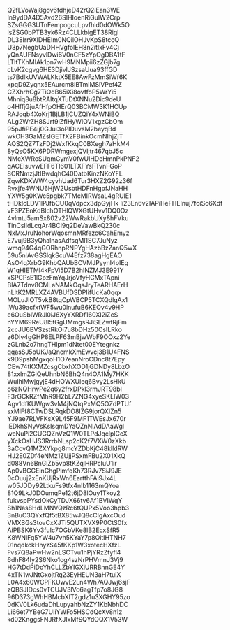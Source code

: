 Q2fLVoWaj8gov6fdhjeD42rQ2iEan3WE
In9ydDA4D5Avd26SIHIoenRiGuIW2Crp
SZsGGG3UTnFempogcuLpvfhld0dOWk5O
lsZSG0bPTB3yk6Rz4CLLkbigET38Rigl
DL38Irr9XlDHEIm0NQilOHJvKpS8tccQ
U3p7NegbUaDHHVgfolEH8n2itIxFv4Cj
yQnAUFNsyvlDwi6V0nCF5zYpOgDBA1tF
LTltTKhMIAk1pn7wH9MNMpii6zZGjb7g
cLvK2cgvg6HE3DjivIJSzsaUua93ffGD
ts7BdIkUVWALKktX5EE8AwFzMmSiWf6K
xpqD9Zyqnx5EAurcm8iBTmiMSIVPef4Z
CZXhrhCg7TiOdB65iXi8ovffoP5WrYi5
Mhniq8u8btRAItqXTuDtXNNu2Dic9deU
o4HffjGjuAfHfpOHErQ03BCMW3K1HCUp
RAJoqb4XoKrj1BjLB1jCUZQiY4xWNiBQ
ALg2WrZH8SJrf9iZfIHyWIOV1xgzCbOm
95pJfiPE4ij0GJui3oPIDuvsM2beyqBd
wkOH3GaMZslGETfX2FBinkOcmNlhjZjT
AQS2QZ7TzFDj2WxfKkqC0BXegh7aHkM4
8yQsO5KX6PDRWmgexjQVIjtr467qbJ5c
NMcXWRcSUqmCymV0fwUIHDeHmnPkPNF2
qACEIsuvwEFF6TI601LTXFYsFTvnFGoP
8CRNmzjJtIBwdqhC40DatbKinzNKoYFL
ZqwKDXWW4cyvhUad6Tur3HXZ2G92z36f
Rvxjfe4WNU6HjW2UsbtHDFnHgpfJNaHH
YXW5g0KWc5pgbk7TMcMIRWsaL4gRUlE1
tHDklcEDV1lPJfbCU0qVdpcx3dpGyjHk
Ii23En6v2IAPiHeFHEInuj7foiSo6Xdf
vF3PZEnKdBIchOTHlQWXGtUHvv1DQ0Oz
4vlmtJ5amSx802v22WwRakbUXy8hFVku
TinCsIldLcqAr4BCl9q2DeVawBkQ230c
NxMxJruNohorWqosmnMRfezc6CahEmyz
E7vuj9B3yQhalnasAdfsqMl1SC7JuNyz
wmq94G4qGORhnpRNPYgHAzbBzZanQ5wX
59u5nlAvGSSlqkScuV4Efz738agHgEAO
AsO4qXrbG9KhbQAUbBOVMJPyynI4oIEg
W1qHIETMl4kFpVi5D7B2hINZMJ3E991Y
xSPCPsE1lGpzFmYqJrjoVfyHCMxTApni
BlA7Tdnv8CMLaNAMkOqsJryTeARHAErH
nLltK2MRLXZ4AVBUfDSDPIifUcKa0qqx
MOLuJIOT5vkB8tqCpWBCP5TCXQdlgAx1
lWu39acfxtWF5wu0inufuB6KEOv4v9HP
e6OuSblWRJl0iJ6XyYXRDf160XI2iZcS
nYYM69ReU8l5tGgUMmgsRJiSEZwtRjFm
2ccJU6BVSzstRkOi7u8bDHz50CsILRko
z6DIv4gGHP8ELPF63mBjwWbF9OOxz2Ye
zGLnb2o7hngTHlpm1dNtet00EYtegnkz
qqasSJ5oUKJaQncmkXmEwvcj3B1U4FNS
k9D9pshMgxqoH1O7eanNroCDnc8t7Epy
CEw74tKXMZcsgCbxhXOD1jGDNDy8LbzO
81xxlmZGlQeUhnbN6BhQ4n4OA1My7HKK
WuIhiMwjgyjE4dHOWXUleq6Bvy2LsHkU
o6zNQHrwPe2q6y2frxDPkl3rmJRT98bI
F3rGCkRZfMhR9H2bL7ZNG4xyeSKLIW03
Agv1dfKUWgw3vM4jNQtqPxMQ5OZdPTUf
sxMlFf8CTwDSLRqkDO8IZG9jorQXIZn5
YJ9ae7RLVFKsX9L45F9MF1TWEsJx670r
iEDkhSNyVsKsIsqmDYaQZnNlAdDAaWgl
weNuPi2CUGQZnVzQ1W0TLPdJqclplCcX
yXckOsHJS3RrrbNLsp2cK2f7VXW0zXkb
3aCovQ1MZXYkpg8mcYZDbKjC48klldRW
HJ2E0ZDf4eNMz1ZUjjPSxmFBu2X01XkQ
d088Vn6BnGlZb5vp8tKZqlHRPcIuU1ir
Ap0vBGGEinGhgPlmfqKh73RJv7SiJ9JE
0cOuuj2xEnKUjRxWn6EartthFAi9Jx4L
w05JDDy92LtkuFs9tfx4nIb1163mQYoa
81Q9LkJ0DOumqPe12t6jD8lOuy1Tkoy2
fukvspPYsdOkCyTDJX66tv6Af1BVIWqY
Sh1Nas8HdLMNVQzRc6tQUPx5Voo3hpb3
3nBuC3QYxfQf5tBX85wJQ8cCIgAxcOud
VMXBGs3tovCxXJTi5QUTXVX9P0CtS0fx
AiPBSK6Yv3fuIc7OGbVKe8lB2EcxSfR5
K8WNlFq5YW4u7vh5KYaY7p8OitIHTNH7
01nqdkckHhyzS45fKKp1W3xotecHXfzL
Fvs7Q8aPwHw2nLSCTvu1hPjYRzZtyfl4
6dhF84Iy2S6Nko1og4szNrPHVmnJ3Vj9
HG7tDdPiDoYhCLLZbYIGXiURRBnnGE4Y
4xTN1wJNtGxojtRq23EyHEUN3aH7tuiX
L0A4x60WCPFKUwvE2Ln4Wh7AQJwj6sjF
zQBSJIDcs0vTCUJV3lVo6agTfp7o8JG8
96D373gWhHBMcbXIT2gdz1u3XGHY95zo
0dKV0Lk6udaDhLupyahbNzZY1KbNbhDC
Li66et7YBeG7UIiYWFo5HSCdQcXv8n1z
kd02KnggsFNJRfXJIxMfSQYdOQX1V53W
